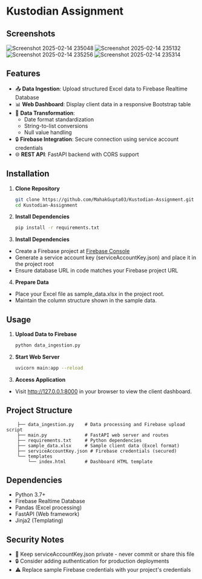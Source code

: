 # Kustodian Assignment
## Screenshots
![Screenshot 2025-02-14 235048](https://github.com/user-attachments/assets/613fda5d-1cfe-479d-97a8-30de035199f9)
![Screenshot 2025-02-14 235132](https://github.com/user-attachments/assets/f8bffecd-f97a-4ff6-b1e0-b07e177396fc)
![Screenshot 2025-02-14 235256](https://github.com/user-attachments/assets/56b8dacd-ae28-46e0-ba2b-b1d0de4bdaeb)
![Screenshot 2025-02-14 235314](https://github.com/user-attachments/assets/98ff1a7e-e8c6-4c96-9f41-cb8ac49121dc)

## Features

- 📤 **Data Ingestion**: Upload structured Excel data to Firebase Realtime Database
- 📊 **Web Dashboard**: Display client data in a responsive Bootstrap table
- 🔄 **Data Transformation**:
  - Date format standardization
  - String-to-list conversions
  - Null value handling
- 🔒 **Firebase Integration**: Secure connection using service account credentials
- 🌐 **REST API**: FastAPI backend with CORS support

## Installation

1. **Clone Repository**
   ```bash
   git clone https://github.com/MahakGupta03/Kustodian-Assignment.git
   cd Kustodian-Assignment

2. **Install Dependencies**
   ```bash
   pip install -r requirements.txt

3. **Install Dependencies**
- Create a Firebase project at [Firebase Console](https://console.firebase.google.com/u/0/) 
- Generate a service account key (serviceAccountKey.json) and place it in the project root
- Ensure database URL in code matches your Firebase project URL

4. **Prepare Data**
- Place your Excel file as sample_data.xlsx in the project root.
- Maintain the column structure shown in the sample data.

## Usage
1. **Upload Data to Firebase**
   ```bash
   python data_ingestion.py

2. **Start Web Server**
   ```bash
   uvicorn main:app --reload

3. **Access Application**
- Visit http://127.0.0.1:8000 in your browser to view the client dashboard.

## Project Structure
    
        ├── data_ingestion.py    # Data processing and Firebase upload script
        ├── main.py              # FastAPI web server and routes
        ├── requirements.txt     # Python dependencies
        ├── sample_data.xlsx     # Sample client data (Excel format)
        ├── serviceAccountKey.json # Firebase credentials (secured)
        └── templates
            └── index.html       # Dashboard HTML template

## Dependencies
- Python 3.7+
- Firebase Realtime Database
- Pandas (Excel processing)
- FastAPI (Web framework)
- Jinja2 (Templating)

## Security Notes
- 🔑 Keep serviceAccountKey.json private - never commit or share this file
- 🔒 Consider adding authentication for production deployments
- ⚠️ Replace sample Firebase credentials with your project's credentials
    
   

